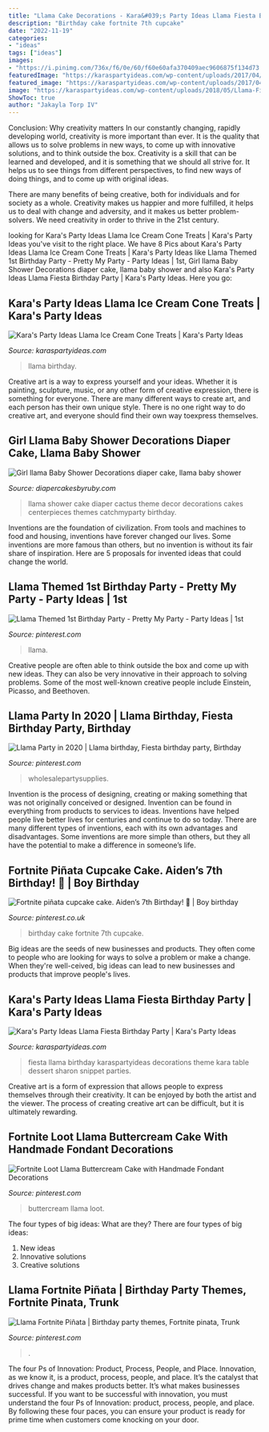 ```yaml
---
title: "Llama Cake Decorations - Kara&#039;s Party Ideas Llama Fiesta Birthday Party"
description: "Birthday cake fortnite 7th cupcake"
date: "2022-11-19"
categories:
- "ideas"
tags: ["ideas"]
images:
- "https://i.pinimg.com/736x/f6/0e/60/f60e60afa370409aec9606875f134d73.jpg"
featuredImage: "https://karaspartyideas.com/wp-content/uploads/2017/04/Little-LLama-first-birthday-party-by-Karas-Party-Ideas-148.jpg"
featured_image: "https://karaspartyideas.com/wp-content/uploads/2017/04/Little-LLama-first-birthday-party-by-Karas-Party-Ideas-148.jpg"
image: "https://karaspartyideas.com/wp-content/uploads/2018/05/Llama-Fiesta-Birthday-Party-via-Karas-Party-Ideas-KarasPartyIdeas.com26.jpg"
ShowToc: true
author: "Jakayla Torp IV"
---
```



Conclusion: Why creativity matters
In our constantly changing, rapidly developing world, creativity is more important than ever. It is the quality that allows us to solve problems in new ways, to come up with innovative solutions, and to think outside the box.
Creativity is a skill that can be learned and developed, and it is something that we should all strive for. It helps us to see things from different perspectives, to find new ways of doing things, and to come up with original ideas.

There are many benefits of being creative, both for individuals and for society as a whole. Creativity makes us happier and more fulfilled, it helps us to deal with change and adversity, and it makes us better problem-solvers. We need creativity in order to thrive in the 21st century.

	

		
looking for Kara&#039;s Party Ideas Llama Ice Cream Cone Treats | Kara&#039;s Party Ideas you've visit to the right place. We have 8 Pics about Kara&#039;s Party Ideas Llama Ice Cream Cone Treats | Kara&#039;s Party Ideas like Llama Themed 1st Birthday Party - Pretty My Party - Party Ideas | 1st, Girl llama Baby Shower Decorations diaper cake, llama baby shower and also Kara&#039;s Party Ideas Llama Fiesta Birthday Party | Kara&#039;s Party Ideas. Here you go:
		
    
## Kara&#039;s Party Ideas Llama Ice Cream Cone Treats | Kara&#039;s Party Ideas

<img loading=lazy src="https://karaspartyideas.com/wp-content/uploads/2017/04/Little-LLama-first-birthday-party-by-Karas-Party-Ideas-148.jpg" onerror="this.onerror=null;this.src='https://tse2.mm.bing.net/th?id=OIP.8KFIOc1nKZnCIxbiZKewdAHaLH&amp;pid=15.1';" alt="Kara&#039;s Party Ideas Llama Ice Cream Cone Treats | Kara&#039;s Party Ideas">

_Source: karaspartyideas.com_

>llama birthday. 

	

Creative art is a way to express yourself and your ideas. Whether it is painting, sculpture, music, or any other form of creative expression, there is something for everyone. There are many different ways to create art, and each person has their own unique style. There is no one right way to do creative art, and everyone should find their own way toexpress themselves.

    
## Girl Llama Baby Shower Decorations Diaper Cake, Llama Baby Shower

<img loading=lazy src="https://i.etsystatic.com/5527697/r/il/8d7ad1/1494247730/il_fullxfull.1494247730_1isv.jpg" onerror="this.onerror=null;this.src='https://tse2.mm.bing.net/th?id=OIP.4wqLz3Gk-BsmUo5TKPwLrQHaJ4&amp;pid=15.1';" alt="Girl llama Baby Shower Decorations diaper cake, llama baby shower">

_Source: diapercakesbyruby.com_

>llama shower cake diaper cactus theme decor decorations cakes centerpieces themes catchmyparty birthday. 

	

Inventions are the foundation of civilization. From tools and machines to food and housing, inventions have forever changed our lives. Some inventions are more famous than others, but no invention is without its fair share of inspiration. Here are 5 proposals for invented ideas that could change the world.

    
## Llama Themed 1st Birthday Party - Pretty My Party - Party Ideas | 1st

<img loading=lazy src="https://i.pinimg.com/originals/9d/0a/6a/9d0a6a00fd10decb59daf198c9b2ab1b.jpg" onerror="this.onerror=null;this.src='https://tse2.mm.bing.net/th?id=OIP.uUc-NoCbHpVB2Greoi4N0gHaLH&amp;pid=15.1';" alt="Llama Themed 1st Birthday Party - Pretty My Party - Party Ideas | 1st">

_Source: pinterest.com_

>llama. 

	

Creative people are often able to think outside the box and come up with new ideas. They can also be very innovative in their approach to solving problems. Some of the most well-known creative people include Einstein, Picasso, and Beethoven.

    
## Llama Party In 2020 | Llama Birthday, Fiesta Birthday Party, Birthday

<img loading=lazy src="https://i.pinimg.com/originals/b9/42/bc/b942bc171deed9210646cc398bf076d1.jpg" onerror="this.onerror=null;this.src='https://tse1.mm.bing.net/th?id=OIP.YJLa8e3wTbtwAOwGF1bqjQHaJE&amp;pid=15.1';" alt="Llama Party in 2020 | Llama birthday, Fiesta birthday party, Birthday">

_Source: pinterest.com_

>wholesalepartysupplies. 

	

Invention is the process of designing, creating or making something that was not originally conceived or designed. Invention can be found in everything from products to services to ideas. Inventions have helped people live better lives for centuries and continue to do so today. There are many different types of inventions, each with its own advantages and disadvantages. Some inventions are more simple than others, but they all have the potential to make a difference in someone’s life.

    
## Fortnite Piñata Cupcake Cake. Aiden’s 7th Birthday! 🥳 | Boy Birthday

<img loading=lazy src="https://i.pinimg.com/736x/e9/54/d6/e954d67e395c57f811fc978ce47ea249.jpg" onerror="this.onerror=null;this.src='https://tse1.mm.bing.net/th?id=OIP.hTE8l62wJh39PUGeKK3olAHaJ3&amp;pid=15.1';" alt="Fortnite piñata cupcake cake. Aiden’s 7th Birthday! 🥳 | Boy birthday">

_Source: pinterest.co.uk_

>birthday cake fortnite 7th cupcake. 

	

Big ideas are the seeds of new businesses and products. They often come to people who are looking for ways to solve a problem or make a change. When they're well-ceived, big ideas can lead to new businesses and products that improve people's lives.

    
## Kara&#039;s Party Ideas Llama Fiesta Birthday Party | Kara&#039;s Party Ideas

<img loading=lazy src="https://karaspartyideas.com/wp-content/uploads/2018/05/Llama-Fiesta-Birthday-Party-via-Karas-Party-Ideas-KarasPartyIdeas.com26.jpg" onerror="this.onerror=null;this.src='https://tse3.mm.bing.net/th?id=OIP.Qaduen2tPvGYDsp29cQSmwHaJ4&amp;pid=15.1';" alt="Kara&#039;s Party Ideas Llama Fiesta Birthday Party | Kara&#039;s Party Ideas">

_Source: karaspartyideas.com_

>fiesta llama birthday karaspartyideas decorations theme kara table dessert sharon snippet parties. 

	

Creative art is a form of expression that allows people to express themselves through their creativity. It can be enjoyed by both the artist and the viewer. The process of creating creative art can be difficult, but it is ultimately rewarding.

    
## Fortnite Loot Llama Buttercream Cake With Handmade Fondant Decorations

<img loading=lazy src="https://i.pinimg.com/736x/dc/95/b5/dc95b58ac1e293470c733bade79d7aeb.jpg" onerror="this.onerror=null;this.src='https://tse1.mm.bing.net/th?id=OIP.7S5tG4KLIex81wWYHjQ1RgHaHa&amp;pid=15.1';" alt="Fortnite Loot Llama Buttercream Cake with Handmade Fondant Decorations">

_Source: pinterest.com_

>buttercream llama loot. 

	

The four types of big ideas: What are they?
There are four types of big ideas: 
1. New ideas 
2. Innovative solutions 
3. Creative solutions 

    
## Llama Fortnite Piñata | Birthday Party Themes, Fortnite Pinata, Trunk

<img loading=lazy src="https://i.pinimg.com/736x/f6/0e/60/f60e60afa370409aec9606875f134d73.jpg" onerror="this.onerror=null;this.src='https://tse1.mm.bing.net/th?id=OIP.WQUgQ8qPtQ1y-OYT5jgP9gHaHQ&amp;pid=15.1';" alt="Llama Fortnite Piñata | Birthday party themes, Fortnite pinata, Trunk">

_Source: pinterest.com_

>. 

	

The four Ps of Innovation: Product, Process, People, and Place.
Innovation, as we know it, is a product, process, people, and place. It’s the catalyst that drives change and makes products better. It’s what makes businesses successful.
If you want to be successful with innovation, you must understand the four Ps of Innovation: product, process, people, and place. By following these four paces, you can ensure your product is ready for prime time when customers come knocking on your door.

